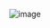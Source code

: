 ![image](https://user-images.githubusercontent.com/73717132/228359401-722d1341-fe8d-4e6b-9dca-6d03ffb69020.png)
